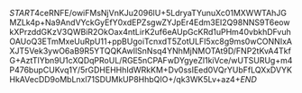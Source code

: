 $START$4ceRNFE/owiFMsNjVnKJu2096lU+5LdryaTYunuXc01MXWWTAhJGMZLk4p+Na9AndVYckGyEfY0xdEPZsgwZYJpEr4Edm3EI2Q98NNS9T6eowkXPrzddGKzV3QWBiR2OkOax4ntLirK2uf6eAUpGcKRd1uPHm40vbkhDFvuhOAUoQ3ETmMxeUuRpU11+ppBUgoiTcnxdT5ZotULFI5xc8g9ms0wCONNIxAXJT5Vek3ywO6aB9R5YTQQKAwIlSnNsq4YNhMjNMOTAt9D/FNP2tKvA4TkfG+AztTlYbn9U1cXQDqPRoUL/RGE5nCPAFwDYgyeZl1kiVce/wUTSURUg+m4P476bupCUKvq1Y/5rGDHEHHhIdWRkKM+Dv0ssIEed0VQrYUbFfLQXxDVYKHkAVecDD9oMbLnxl71SDUMkUP8HhbQIO+/qk3WK5Lv+az4+$END$